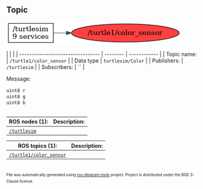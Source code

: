 <!--
File was automatically generated using 'ros-diagram-tools' project.
Project is distributed under the BSD 3-Clause license.
-->

## Topic

[![/turtle1/color_sensor](t__turtle1_color_sensor.png "/turtle1/color_sensor")](t__turtle1_color_sensor.png)

|  |  |
| --------------------------------- | -------- | ------------ |
| Topic name: | `/turtle1/color_sensor` |
| Data type | `turtlesim/Color` |
| Publishers: | `/turtlesim` |
| Subscribers: | `` |

Message:
```
uint8 r
uint8 g
uint8 b


```


| ROS nodes (1): | Description: |
| ----------------------------------- | ------------ |
| [`/turtlesim`](n__turtlesim.html) |  |

| ROS topics (1): | Description: |
| ----------------------------------- | ------------ |
| [`/turtle1/color_sensor`](t__turtle1_color_sensor.html) |  |


</br>
<font size="1">
File was automatically generated using <a href="https://github.com/anetczuk/ros-diagram-tools"><i>ros-diagram-tools</i></a> project.
Project is distributed under the BSD 3-Clause license.
</font>
